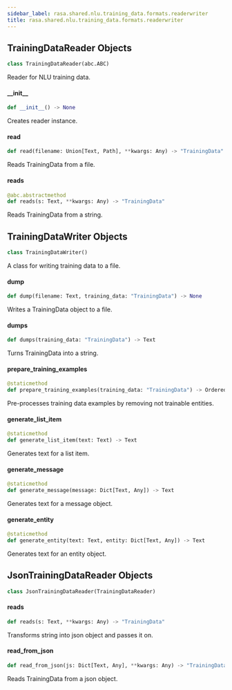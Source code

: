 ```yaml
---
sidebar_label: rasa.shared.nlu.training_data.formats.readerwriter
title: rasa.shared.nlu.training_data.formats.readerwriter
---
```

## TrainingDataReader Objects

```python
class TrainingDataReader(abc.ABC)
```

Reader for NLU training data.

#### \_\_init\_\_

```python
def __init__() -> None
```

Creates reader instance.

#### read

```python
def read(filename: Union[Text, Path], **kwargs: Any) -> "TrainingData"
```

Reads TrainingData from a file.

#### reads

```python
@abc.abstractmethod
def reads(s: Text, **kwargs: Any) -> "TrainingData"
```

Reads TrainingData from a string.

## TrainingDataWriter Objects

```python
class TrainingDataWriter()
```

A class for writing training data to a file.

#### dump

```python
def dump(filename: Text, training_data: "TrainingData") -> None
```

Writes a TrainingData object to a file.

#### dumps

```python
def dumps(training_data: "TrainingData") -> Text
```

Turns TrainingData into a string.

#### prepare\_training\_examples

```python
@staticmethod
def prepare_training_examples(training_data: "TrainingData") -> OrderedDict
```

Pre-processes training data examples by removing not trainable entities.

#### generate\_list\_item

```python
@staticmethod
def generate_list_item(text: Text) -> Text
```

Generates text for a list item.

#### generate\_message

```python
@staticmethod
def generate_message(message: Dict[Text, Any]) -> Text
```

Generates text for a message object.

#### generate\_entity

```python
@staticmethod
def generate_entity(text: Text, entity: Dict[Text, Any]) -> Text
```

Generates text for an entity object.

## JsonTrainingDataReader Objects

```python
class JsonTrainingDataReader(TrainingDataReader)
```

#### reads

```python
def reads(s: Text, **kwargs: Any) -> "TrainingData"
```

Transforms string into json object and passes it on.

#### read\_from\_json

```python
def read_from_json(js: Dict[Text, Any], **kwargs: Any) -> "TrainingData"
```

Reads TrainingData from a json object.

